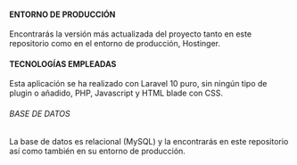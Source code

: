 #### ENTORNO DE PRODUCCIÓN
Encontrarás la versión más actualizada del proyecto tanto en este repositorio como en el entorno de producción, Hostinger.

#### TECNOLOGÍAS EMPLEADAS
Esta aplicación se ha realizado con Laravel 10 puro, sin ningún tipo de plugin o añadido, PHP, Javascript y HTML blade con CSS.

###### BASE DE DATOS
La base de datos es relacional (MySQL) y la encontrarás en este repositorio así como también en su entorno de producción.

